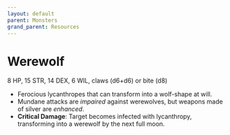 ```yaml
---
layout: default
parent: Monsters
grand_parent: Resources
---
```


# Werewolf

8 HP, 15 STR, 14 DEX, 6 WIL, claws (d6+d6) or bite (d8)

- Ferocious lycanthropes that can transform into a wolf-shape at will.
- Mundane attacks are _impaired_ against werewolves, but weapons made of silver are _enhanced_.
- **Critical Damage**: Target becomes infected with lycanthropy, transforming into a werewolf by the next full moon.
